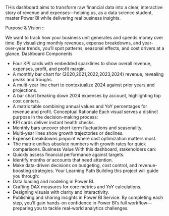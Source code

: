 THis dashboard aims to transform raw financial data into a clear, interactive story of revenue and expenses—helping us, as a data science student, master Power BI while delivering real business insights.

Purpose & Vision ::

We want to track how your business unit generates and spends money over time. By visualizing monthly revenues, expense breakdowns, and year-over-year trends, you’ll spot patterns, seasonal effects, and cost drivers at a glance.
Dashboard Components
- Four KPI cards with embedded sparklines to show overall revenue, expenses, profit, and profit margin.
- A monthly bar chart for (2020,2021,2022,2023,2024) revenue, revealing peaks and troughs.
- A multi-year line chart to contextualize 2024 against prior years and projections.
- A bar chart breaking down 2024 expenses by account, highlighting top cost centers.
- A matrix table combining annual values and YoY percentages for revenue and profit.
Conceptual Rationale
Each visual serves a distinct purpose in the decision-making process:
- KPI cards deliver instant health checks.
- Monthly bars uncover short-term fluctuations and seasonality.
- Multi-year lines show growth trajectories or declines.
- Expense breakdowns pinpoint where cost optimization matters most.
- The matrix unifies absolute numbers with growth rates for quick comparisons.
Business Value
With this dashboard, stakeholders can:
- Quickly assess financial performance against targets.
- Identify months or accounts that need attention.
- Make data-driven decisions on budgeting, cost control, and revenue-boosting strategies.
Your Learning Path
Building this project will guide you through:
- Data loading and modeling in Power BI.
- Crafting DAX measures for core metrics and YoY calculations.
- Designing visuals with clarity and interactivity.
- Publishing and sharing insights in Power BI Service.
By completing each step, you’ll gain hands-on confidence in Power BI’s full workflow—preparing you to tackle real-world analytics challenges.
